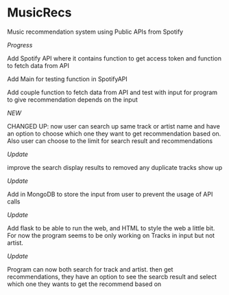 # MusicRecs

Music recommendation system using Public APIs from Spotify

_Progress_

Add Spotify API where it contains function to get access token and function to fetch data from API

Add Main for testing function in SpotifyAPI

Add couple function to fetch data from API and test with input for program to give recommendation depends on the input

_NEW_

CHANGED UP: now user can search up same track or artist name and have an option to choose which one they want to get recommendation based on. Also user can choose to the limit for search result and recommendations

_Update_

improve the search display results to removed any duplicate tracks show up

_Update_

Add in MongoDB to store the input from user to prevent the usage of API calls

_Update_

Add flask to be able to run the web, and HTML to style the web a little bit. For now the program seems to be only working on Tracks in input but not artist.

_Update_

Program can now both search for track and artist. then get recommendations, they have an option to see the searcb result and select which one they wants to get the recommend based on
